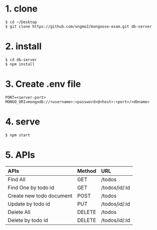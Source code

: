 # 1. clone

```
$ cd ~/Desktop
$ git clone https://github.com/ungmo2/mongoose-exam.git db-server
```

# 2. install

```
$ cd db-server
$ npm install
```

# 3. Create .env file

```
PORT=<server-port>
MONGO_URI=mongodb://<username>:<password>@<host>:<port>/<dbname>
```

# 4. serve

```
$ npm start
```

# 5. APIs

| APIs                     | Method | URL
|:-------------------------|:-------|:----------------------
| Find All                 | GET    | /todos
| Find One by todo id      | GET    | /todos/id/:id
| Create new todo document | POST   | /todos
| Update by todo id        | PUT    | /todos/id/:id
| Delete All               | DELETE | /todos
| Delete by todo id        | DELETE | /todos/id/:id
